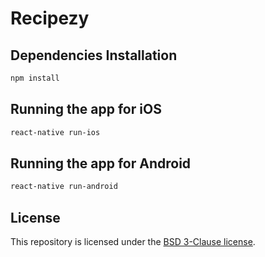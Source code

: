 # Recipezy

## Dependencies Installation
```Bash
npm install
```

## Running the app for iOS
```Bash
react-native run-ios
```
## Running the app for Android
```Bash
react-native run-android
```

## License
This repository is licensed under the [BSD 3-Clause license](https://github.com/elailai94/Hippothesis/blob/master/LICENSE.md).
